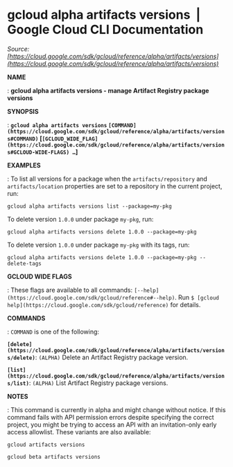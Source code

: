 # gcloud alpha artifacts versions  |  Google Cloud CLI Documentation

*Source: [https://cloud.google.com/sdk/gcloud/reference/alpha/artifacts/versions](https://cloud.google.com/sdk/gcloud/reference/alpha/artifacts/versions)*

**NAME**

: **gcloud alpha artifacts versions - manage Artifact Registry package versions**

**SYNOPSIS**

: **`gcloud alpha artifacts versions` `[COMMAND](https://cloud.google.com/sdk/gcloud/reference/alpha/artifacts/versions#COMMAND)` [`[GCLOUD_WIDE_FLAG](https://cloud.google.com/sdk/gcloud/reference/alpha/artifacts/versions#GCLOUD-WIDE-FLAGS) …`]**

**EXAMPLES**

: To list all versions for a package when the `artifacts/repository`
and `artifacts/location` properties are set to a repository in the
current project, run:

```
gcloud alpha artifacts versions list --package=my-pkg
```

To delete version `1.0.0` under package `my-pkg`, run:

```
gcloud alpha artifacts versions delete 1.0.0 --package=my-pkg
```

To delete version `1.0.0` under package `my-pkg` with its
tags, run:

```
gcloud alpha artifacts versions delete 1.0.0 --package=my-pkg --delete-tags
```

**GCLOUD WIDE FLAGS**

: These flags are available to all commands: `[--help](https://cloud.google.com/sdk/gcloud/reference#--help)`.
Run `$ [gcloud help](https://cloud.google.com/sdk/gcloud/reference)` for details.

**COMMANDS**

: ``COMMAND`` is one of the following:

**`[delete](https://cloud.google.com/sdk/gcloud/reference/alpha/artifacts/versions/delete)`**:
`(ALPHA)` Delete an Artifact Registry package version.

**`[list](https://cloud.google.com/sdk/gcloud/reference/alpha/artifacts/versions/list)`**:
`(ALPHA)` List Artifact Registry package versions.

**NOTES**

: This command is currently in alpha and might change without notice. If this
command fails with API permission errors despite specifying the correct project,
you might be trying to access an API with an invitation-only early access
allowlist. These variants are also available:

```
gcloud artifacts versions
```

```
gcloud beta artifacts versions
```